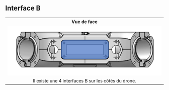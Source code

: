 ## Interface B 



<table class="interface" style=" text-align: center;">
    <tr>
        <th colspan="2">Vue de face</th>
    </tr>
    <tr>
        <td><img src="../../gitbook/images/INTERFACE/general/FACE-INTB.png"></td>
    </tr>
    <tr>
        <td>Il existe une 4 interfaces B sur les côtés du drone.</td>        
    </tr>
</table>